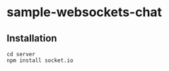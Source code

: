 sample-websockets-chat
======================

## Installation

    cd server
    npm install socket.io

